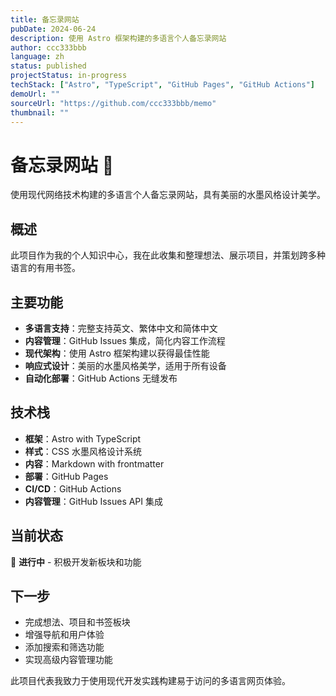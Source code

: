 ```yaml
---
title: 备忘录网站
pubDate: 2024-06-24
description: 使用 Astro 框架构建的多语言个人备忘录网站
author: ccc333bbb
language: zh
status: published
projectStatus: in-progress
techStack: ["Astro", "TypeScript", "GitHub Pages", "GitHub Actions"]
demoUrl: ""
sourceUrl: "https://github.com/ccc333bbb/memo"
thumbnail: ""
---
```


# 备忘录网站 🚀

使用现代网络技术构建的多语言个人备忘录网站，具有美丽的水墨风格设计美学。

## 概述

此项目作为我的个人知识中心，我在此收集和整理想法、展示项目，并策划跨多种语言的有用书签。

## 主要功能

- **多语言支持**：完整支持英文、繁体中文和简体中文
- **内容管理**：GitHub Issues 集成，简化内容工作流程
- **现代架构**：使用 Astro 框架构建以获得最佳性能
- **响应式设计**：美丽的水墨风格美学，适用于所有设备
- **自动化部署**：GitHub Actions 无缝发布

## 技术栈

- **框架**：Astro with TypeScript
- **样式**：CSS 水墨风格设计系统
- **内容**：Markdown with frontmatter
- **部署**：GitHub Pages
- **CI/CD**：GitHub Actions
- **内容管理**：GitHub Issues API 集成

## 当前状态

🔨 **进行中** - 积极开发新板块和功能

## 下一步

- 完成想法、项目和书签板块
- 增强导航和用户体验
- 添加搜索和筛选功能
- 实现高级内容管理功能

此项目代表我致力于使用现代开发实践构建易于访问的多语言网页体验。